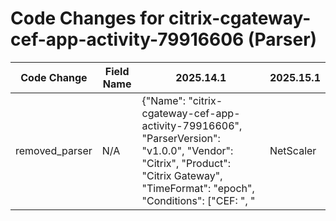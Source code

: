 # Code Changes for citrix-cgateway-cef-app-activity-79916606 (Parser)

| Code Change | Field Name | 2025.14.1 | 2025.15.1 |
|-------------|------------|-----------|------------|
| removed_parser | N/A | {"Name": "citrix-cgateway-cef-app-activity-79916606", "ParserVersion": "v1.0.0", "Vendor": "Citrix", "Product": "Citrix Gateway", "TimeFormat": "epoch", "Conditions": ["CEF: ", "|NetScaler|NetScaler||", "eventId=", "msg="], "Fields": ["\srt=({time}\d{13})\s", "spriv=({app}[^\s]+)", "eventId=({event_code}\d+)\s", "NetScaler\|\|({event_name}[^|]+)\|({event_category}[^|]+)\|", "flexString1=.+?(U|u)ser\s+(({domain}[^\\]+)\\+)?({user}[\w\.\-\!\#\^\~]{1,40}\$?)\s", "flexString1=.+?SessionId:\s*(\d+)[-\s]*({domain}[^\s]+)\s*(U|u)ser", "flexString1=.+?SSO is ON[:\s]*({method}[^\s]+)\s*({query}[^\s]+)", "deviceSeverity=({severity}[^\s]+)", "for <({domain}[^\\]+)\\+({user}[\w\.\-\!\#\^\~]{1,40}\$?)"]} | N/A |